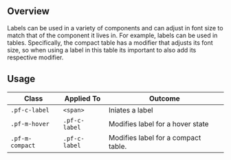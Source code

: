 ## Overview

Labels can be used in a variety of components and can adjust in font size to match that of the component it lives in. For example, labels can be used in tables. Specifically, the compact table has a modifier that adjusts its font size, so when using a label in this table its important to also add its respective modifier.

## Usage

| Class | Applied To | Outcome |
| -- | -- | -- |
| `.pf-c-label` | `<span>` | Iniates a label |
| `.pf-m-hover` | `.pf-c-label` | Modifies label for a hover state |
| `.pf-m-compact` | `.pf-c-label` | Modifies label for a compact table. |